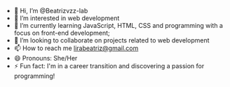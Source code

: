 - 👋 Hi, I’m @Beatrizvzz-lab
- 👀 I’m interested in web development
- 🌱 I’m currently learning JavaScript, HTML, CSS and programming with a focus on front-end development;
- 💞️ I’m looking to collaborate on projects related to web development
- 📫 How to reach me lirabeatriz@gmail.com
- 😄 Pronouns: She/Her
- ⚡ Fun fact: I'm in a career transition and discovering a passion for programming!

<!---
Beatrizvzz-lab/Beatrizvzz-lab is a ✨ special ✨ repository because its `README.md` (this file) appears on your GitHub profile.
You can click the Preview link to take a look at your changes.
--->
